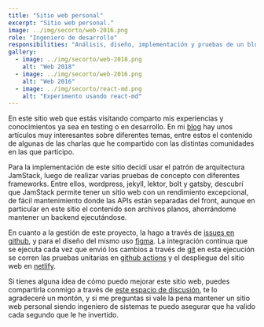 ```yaml
---
title: "Sitio web personal"
excerpt: "Sitio web personal."
image: ../img/secorto/web-2016.png
role: "Ingeniero de desarrollo"
responsibilities: "Análisis, diseño, implementación y pruebas de un blog con diferentes tecnologías web"
gallery:
  - image: ../img/secorto/web-2018.png
    alt: "Web 2018"
  - image: ../img/secorto/web-2016.png
    alt: "Web 2016"
  - image: ../img/secorto/react-md.png
    alt: "Experimento usando react-md"
---
```


En este sitio web que estás visitando comparto mis experiencias y conocimientos ya sea en testing o en desarrollo. En mi [blog](/blog) hay unos artículos muy interesantes sobre diferentes temas, entre estos el contenido de algunas de las charlas que he compartido con las distintas comunidades en las que participo.

Para la implementación de este sitio decidí usar el patrón de arquitectura JamStack, luego de realizar varias pruebas de concepto con diferentes frameworks. Entre ellos, wordpress, jekyll, lektor, bolt y gatsby, descubrí que JamStack permite tener un sitio web con un rendimiento excepcional, de fácil mantenimiento donde las APIs están separadas del front, aunque en particular en este sitio el contenido son archivos planos, ahorrándome mantener un backend ejecutándose.

En cuanto a la gestión de este proyecto, la hago a través de [issues en github](https://github.com/Scot3004/secorto_web/issues), y para el diseño del mismo uso [figma](https://www.figma.com/file/oSrBveXOAAp04TWQWnF6ez/SeCOrTo-web). La integración continua que se ejecuta cada vez que envió los cambios a través de [git](https://git-scm.com/) en esta ejecución se corren las pruebas unitarias en [github actions](https://github.com/features/actions) y el despliegue del sitio web en [netlify](https://www.netlify.com/).

Si tienes alguna idea de cómo puedo mejorar este sitio web, puedes compartirla conmigo a través de [este espacio de discusión](https://github.com/Scot3004/secorto_web/discussions), te lo agradeceré un montón, y si me preguntas si vale la pena mantener un sitio web personal siendo ingeniero de sistemas te puedo asegurar que ha valido cada segundo que le he invertido.

